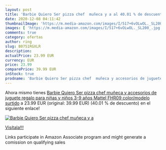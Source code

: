 ```yaml
---
layout: post
title: 'Barbie Quiero Ser pizza chef  muñeca y a al 40.01 % de descuento'
date: 2020-12-08 04:11:42
thumbnailImage: 'https://m.media-amazon.com/images/I/517+6vOLwOL._SL200_.jpg'
images: [ 'https://m.media-amazon.com/images/I/517+6vOLwOL._SL200_.jpg' ]
comments: true
category: ofertas
author: ring
slug: B0751RGXLR
description:
actualPrice: 23.99 EUR
currency: EUR
price: 23.99
comparePrice: 39.99 EUR
inStock: true
prodname: 'Barbie Quiero Ser pizza chef  muñeca y accesorios de juguete  regalo para niñas y niños 3-9 años  Mattel FHR09    color/modelo surtido'
---
```


Ahora mismo tienes [Barbie Quiero Ser pizza chef  muñeca y accesorios de juguete  regalo para niñas y niños 3-9 años  Mattel FHR09    color/modelo surtido](https://www.amazon.es/dp/B0751RGXLR/?tag=tolees-21) a 23.99 EUR (original: 39.99 EUR) (40.01 %  de descuento) en el siguiente enlace!

[![Barbie Quiero Ser pizza chef  muñeca y a](https://m.media-amazon.com/images/I/517+6vOLwOL._SL200_.jpg)](https://www.amazon.es/dp/B0751RGXLR/?tag=tolees-21)

[Visítala!!!](https://www.amazon.es/dp/B0751RGXLR/?tag=tolees-21)

Links participate in Amazon Associate program and might generate a comission on qualifying sales
